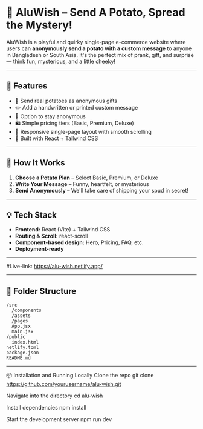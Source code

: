 # 🥔 AluWish – Send A Potato, Spread the Mystery!

AluWish is a playful and quirky single-page e-commerce website where users can **anonymously send a potato with a custom message** to anyone in Bangladesh or South Asia. It's the perfect mix of prank, gift, and surprise — think fun, mysterious, and a little cheeky!

---

## 🚀 Features

- 🎁 Send real potatoes as anonymous gifts
- ✏️ Add a handwritten or printed custom message
- 🙈 Option to stay anonymous
- 🛍️ Simple pricing tiers (Basic, Premium, Deluxe)
- 📱 Responsive single-page layout with smooth scrolling
- 🎨 Built with React + Tailwind CSS

---

## 🧾 How It Works

1. **Choose a Potato Plan** – Select Basic, Premium, or Deluxe
2. **Write Your Message** – Funny, heartfelt, or mysterious
3. **Send Anonymously** – We'll take care of shipping your spud in secret!

---

## 💡 Tech Stack

- **Frontend:** React (Vite) + Tailwind CSS
- **Routing & Scroll:** react-scroll
- **Component-based design:** Hero, Pricing, FAQ, etc.
- **Deployment-ready**

---

#Live-link: https://alu-wish.netlify.app/

---

## 📂 Folder Structure

```plaintext
/src
  /components
  /assets
  /pages
  App.jsx
  main.jsx
/public
  index.html
netlify.toml
package.json
README.md

```
---

📦 Installation and Running Locally
Clone the repo
git clone https://github.com/yourusername/alu-wish.git

Navigate into the directory
cd alu-wish

Install dependencies
npm install

Start the development server
npm run dev
